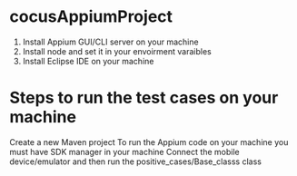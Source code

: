 # cocusAppiumProject

1. Install Appium GUI/CLI server on your machine
2. Install node and set it in your envoirment varaibles
3. Install Eclipse IDE on your machine

# Steps to run the test cases on your machine

Create a new Maven project
To run the Appium code on your machine you must have SDK manager in your machine
Connect the mobile device/emulator and then run the positive_cases/Base_classs class

